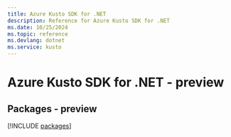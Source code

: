 ```yaml
---
title: Azure Kusto SDK for .NET
description: Reference for Azure Kusto SDK for .NET
ms.date: 10/25/2024
ms.topic: reference
ms.devlang: dotnet
ms.service: kusto
---
```

# Azure Kusto SDK for .NET - preview
## Packages - preview
[!INCLUDE [packages](kusto-index.md)]